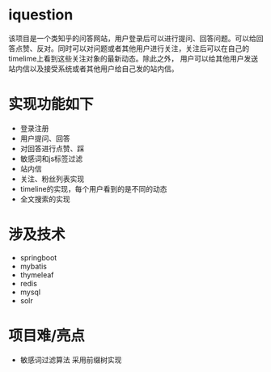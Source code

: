 # iquestion
该项目是一个类知乎的问答网站，用户登录后可以进行提问、回答问题。可以给回答点赞、反对。同时可以对问题或者其他用户进行关注，关注后可以在自己的timelime上看到这些关注对象的最新动态。除此之外，
用户可以给其他用户发送站内信以及接受系统或者其他用户给自己发的站内信。
# 实现功能如下
* 登录注册
* 用户提问、回答
* 对回答进行点赞、踩
* 敏感词和js标签过滤
* 站内信
* 关注、粉丝列表实现
* timeline的实现，每个用户看到的是不同的动态
* 全文搜索的实现
# 涉及技术
* springboot
* mybatis
* thymeleaf
* redis
* mysql
* solr
# 项目难/亮点
* 敏感词过滤算法
采用前缀树实现

